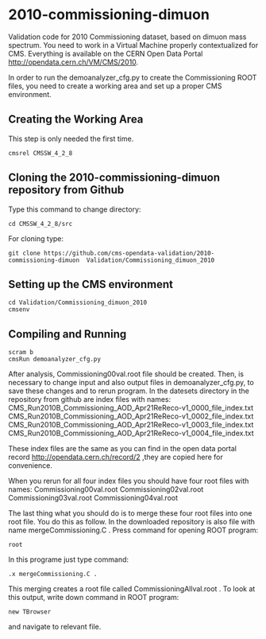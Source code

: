 # 2010-commissioning-dimuon
                        
Validation code for 2010 Commissioning dataset, based on dimuon mass spectrum.
You need to work in a Virtual Machine properly contextualized for CMS.
Everything is available on the CERN Open Data Portal http://opendata.cern.ch/VM/CMS/2010.


In order to run the demoanalyzer_cfg.py to create the Commissioning ROOT files, 
you need to create a working area and set up a proper CMS environment.

## Creating the Working Area

This step is only needed the first time.
```
cmsrel CMSSW_4_2_8
```
## Cloning the 2010-commissioning-dimuon repository from Github
Type this command to change directory:
```
cd CMSSW_4_2_8/src
```
For cloning type:
```
git clone https://github.com/cms-opendata-validation/2010-commissioning-dimuon  Validation/Commissioning_dimuon_2010
```

## Setting up the CMS environment
```
cd Validation/Commissioning_dimuon_2010
cmsenv
```

## Compiling and Running
```
scram b
cmsRun demoanalyzer_cfg.py
```

After analysis, Commissioning00val.root file should be created. 
Then, is necessary to change input and also output files in demoanalyzer_cfg.py, to save these changes and to rerun program. 
In the datesets directory in the repository from github are index files with names:
 CMS_Run2010B_Commissioning_AOD_Apr21ReReco-v1_0000_file_index.txt
 CMS_Run2010B_Commissioning_AOD_Apr21ReReco-v1_0002_file_index.txt
 CMS_Run2010B_Commissioning_AOD_Apr21ReReco-v1_0003_file_index.txt
 CMS_Run2010B_Commissioning_AOD_Apr21ReReco-v1_0004_file_index.txt   

These index files are the same as you can find in the open data portal record http://opendata.cern.ch/record/2 ,they are copied here for convenience.  
 
When you rerun for all four index files you should have four root files with names:
 Commissioning00val.root
 Commissioning02val.root
 Commissioning03val.root
 Commissioning04val.root

The last thing what you should do is to merge these four root files into one root file.
You do this as follow. In the downloaded repository is also file with name mergeCommissioning.C .
Press command for opening ROOT program: 
```
root
```
In this programe just type command:
```
.x mergeCommissioning.C .
```
This merging creates a root file called CommissioningAllval.root .
To look at this output, write down command in ROOT program: 
```
new TBrowser
```
and navigate to relevant file.
